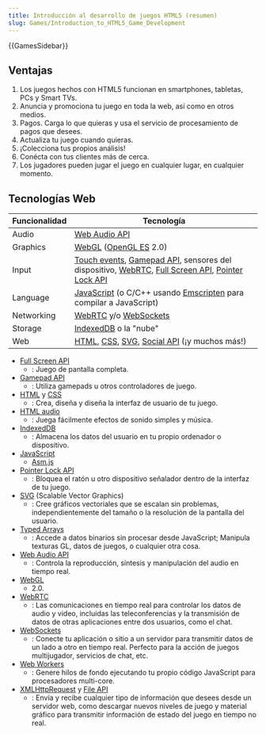 ```yaml
---
title: Introducción al desarrollo de juegos HTML5 (resumen)
slug: Games/Introduction_to_HTML5_Game_Development
---
```


{{GamesSidebar}}

## Ventajas

1. Los juegos hechos con HTML5 funcionan en smartphones, tabletas, PCs y Smart TVs.
2. Anuncia y promociona tu juego en toda la web, así como en otros medios.
3. Pagos. Carga lo que quieras y usa el servicio de procesamiento de pagos que desees.
4. Actualiza tu juego cuando quieras.
5. ¡Colecciona tus propios análisis!
6. Conécta con tus clientes más de cerca.
7. Los jugadores pueden jugar el juego en cualquier lugar, en cualquier momento.

## Tecnologías Web

| Funcionalidad | Tecnología                                                                                                                                                                                                                                                     |
| ------------- | -------------------------------------------------------------------------------------------------------------------------------------------------------------------------------------------------------------------------------------------------------------- |
| Audio         | [Web Audio API](/es/docs/Web/API/Web_Audio_API)                                                                                                                                                                                                                        |
| Graphics      | [WebGL](/es/docs/Web/API/WebGL_API) ([OpenGL ES](https://www.khronos.org/opengles/) 2.0)                                                                                                                                                                                    |
| Input         | [Touch events](/es/docs/Web/API/Touch_events), [Gamepad API](/es/docs/Web/API/Gamepad_API/Using_the_Gamepad_API), sensores del dispositivo, [WebRTC](/es/docs/Web/API/WebRTC_API), [Full Screen API](/es/docs/Web/API/Fullscreen_API), [Pointer Lock API](/es/docs/Web/API/Pointer_Lock_API) |
| Language      | [JavaScript](/es/docs/Web/JavaScript) (o C/C++ usando [Emscripten](https://github.com/kripken/emscripten/wiki) para compilar a JavaScript)                                                                                                                         |
| Networking    | [WebRTC](/es/docs/Web/API/WebRTC_API) y/o [WebSockets](/es/docs/Web/API/WebSockets_API)                                                                                                                                                                                                |
| Storage       | [IndexedDB](/es/docs/Web/API/IndexedDB_API) o la "nube"                                                                                                                                                                                                                    |
| Web           | [HTML](/es/docs/Web/HTML), [CSS](/es/docs/Web/CSS), [SVG](/es/docs/Web/SVG), [Social API](/es/docs/Social_API) (¡y muchos más!)                                                                                                                                            |

- [Full Screen API](/es/docs/Web/API/Fullscreen_API)
  - : Juego de pantalla completa.
- [Gamepad API](/es/docs/Web/API/Gamepad_API/Using_the_Gamepad_API)
  - : Utiliza gamepads u otros controladores de juego.
- [HTML](/es/docs/Web/HTML) y [CSS](/es/docs/Web/CSS)
  - : Crea, diseña y diseña la interfaz de usuario de tu juego.
- [HTML audio](/es/docs/Web/HTML/Element/audio)
  - : Juega fácilmente efectos de sonido simples y música.
- [IndexedDB](/es/docs/Web/API/IndexedDB_API)
  - : Almacena los datos del usuario en tu propio ordenador o dispositivo.
- [JavaScript](/es/docs/Web/JavaScript)
  - [Asm.js](http://asmjs.org/spec/latest/)
- [Pointer Lock API](/es/docs/Web/API/Pointer_Lock_API)
  - : Bloquea el ratón u otro dispositivo señalador dentro de la interfaz de tu juego.
- [SVG](/es/docs/Web/SVG) (Scalable Vector Graphics)
  - : Cree gráficos vectoriales que se escalan sin problemas, independientemente del tamaño o la resolución de la pantalla del usuario.
- [Typed Arrays](/es/docs/Web/JavaScript/Guide/Typed_arrays)
  - : Accede a datos binarios sin procesar desde JavaScript; Manipula texturas GL, datos de juegos, o cualquier otra cosa.
- [Web Audio API](/es/docs/Web/API/Web_Audio_API)
  - : Controla la reproducción, síntesis y manipulación del audio en tiempo real.
- [WebGL](/es/docs/Web/API/WebGL_API)
  - 2.0.
- [WebRTC](/es/docs/Web/API/WebRTC_API)
  - : Las comunicaciones en tiempo real para controlar los datos de audio y video, incluidas las teleconferencias y la transmisión de datos de otras aplicaciones entre dos usuarios, como el chat.
- [WebSockets](/es/docs/Web/API/WebSockets_API)
  - : Conecte tu aplicación o sitio a un servidor para transmitir datos de un lado a otro en tiempo real. Perfecto para la acción de juegos multijugador, servicios de chat, etc.
- [Web Workers](/es/docs/Web/API/Web_Workers_API/Using_web_workers)
  - : Genere hilos de fondo ejecutando tu propio código JavaScript para procesadores multi-core.
- [XMLHttpRequest](/es/docs/Web/API/XMLHttpRequest) y [File API](/es/docs/DOM/File_API)
  - : Envía y recibe cualquier tipo de información que desees desde un servidor web, como descargar nuevos niveles de juego y material gráfico para transmitir información de estado del juego en tiempo no real.
